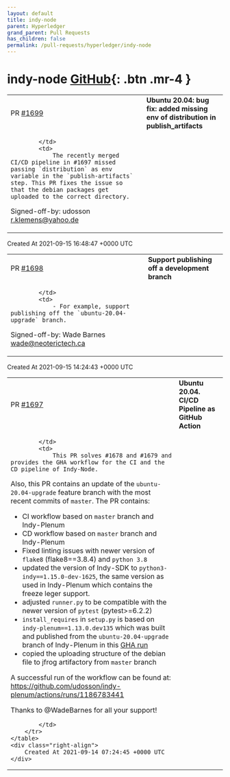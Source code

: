```yaml
---
layout: default
title: indy-node
parent: Hyperledger
grand_parent: Pull Requests
has_children: false
permalink: /pull-requests/hyperledger/indy-node
---
```


# indy-node <span class="fs-3 right-align">[GitHub](https://github.com/hyperledger/indy-node){: .btn .mr-4 }</span>


<div>
    <table>
        <tr>
            <td>
                PR <a href="https://github.com/hyperledger/indy-node/pull/1699" class=".btn">#1699</a>
            </td>
            <td>
                <b>
                    Ubuntu 20.04: bug fix: added missing env of distribution in publish_artifacts
                </b>
            </td>
        </tr>
        <tr>
            <td>
                
            </td>
            <td>
                The recently merged CI/CD pipeline in #1697 missed passing `distribution` as env variable in the `publish-artifacts` step. This PR fixes the issue so that the debian packages get uploaded to the correct directory.

Signed-off-by: udosson <r.klemens@yahoo.de>
            </td>
        </tr>
    </table>
    <div class="right-align">
        Created At 2021-09-15 16:48:47 +0000 UTC
    </div>
</div>

<div>
    <table>
        <tr>
            <td>
                PR <a href="https://github.com/hyperledger/indy-node/pull/1698" class=".btn">#1698</a>
            </td>
            <td>
                <b>
                    Support publishing off a development branch
                </b>
            </td>
        </tr>
        <tr>
            <td>
                
            </td>
            <td>
                - For example, support publishing off the `ubuntu-20.04-upgrade` branch.

Signed-off-by: Wade Barnes <wade@neoterictech.ca>
            </td>
        </tr>
    </table>
    <div class="right-align">
        Created At 2021-09-15 14:24:43 +0000 UTC
    </div>
</div>

<div>
    <table>
        <tr>
            <td>
                PR <a href="https://github.com/hyperledger/indy-node/pull/1697" class=".btn">#1697</a>
            </td>
            <td>
                <b>
                    Ubuntu 20.04. CI/CD Pipeline as GitHub Action
                </b>
            </td>
        </tr>
        <tr>
            <td>
                
            </td>
            <td>
                This PR solves #1678 and #1679 and provides the GHA workflow for the CI and the CD pipeline of Indy-Node.
Also, this PR contains an update of the `ubuntu-20.04-upgrade` feature branch with the most recent commits of `master`.
The PR contains:
- CI workflow based on `master` branch and Indy-Plenum
- CD workflow based on `master` branch and Indy-Plenum
- Fixed linting issues with newer version of `flake8` (flake8==3.8.4) and `python 3.8`
- updated the version of Indy-SDK to `python3-indy==1.15.0-dev-1625`, the same version as used in Indy-Plenum which contains the freeze leger support.
- adjusted `runner.py` to be compatible with the newer version of `pytest` (pytest>=6.2.2)
- `install_requires` in `setup.py` is based on `indy-plenum==1.13.0.dev135` which was built and published from the `ubuntu-20.04-upgrade` branch of Indy-Plenum in this [GHA run](https://github.com/udosson/indy-node/actions/runs/1230157953)
- copied the uploading structure of the debian file to jfrog artifactory from `master` branch

A successful run of the workflow can be found at: https://github.com/udosson/indy-plenum/actions/runs/1186783441

Thanks to @WadeBarnes for all your support! 

            </td>
        </tr>
    </table>
    <div class="right-align">
        Created At 2021-09-14 07:24:45 +0000 UTC
    </div>
</div>

